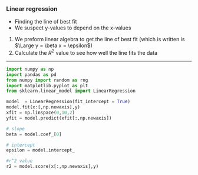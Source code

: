 ### Linear regression
- Finding the line of best fit
- We suspect y-values to depend on the x-values
1. We preform linear algebra to get the line of best fit (which is written is $\Large y = \beta x = \epsilon$)
2. Calculate the $R^2$ value to see how well the line fits the data
___
```python
import numpy as np
import pandas as pd
from numpy import random as rng
import matplotlib.pyplot as plt
from sklearn.linear_model import LinearRegression
```

```python
model  = LinearRegression(fit_intercept = True)
model.fit(x:[,np.newaxis],y)
xfit = np.linspace(0,10,2)
yfit = model.predict(xfit[:,np.newaxis])

# slope
beta = model.coef_[0]

# intercept
epsilon = model.intercept_

#r^2 value
r2 = model.score(x[:,np.newaxis],y)

```